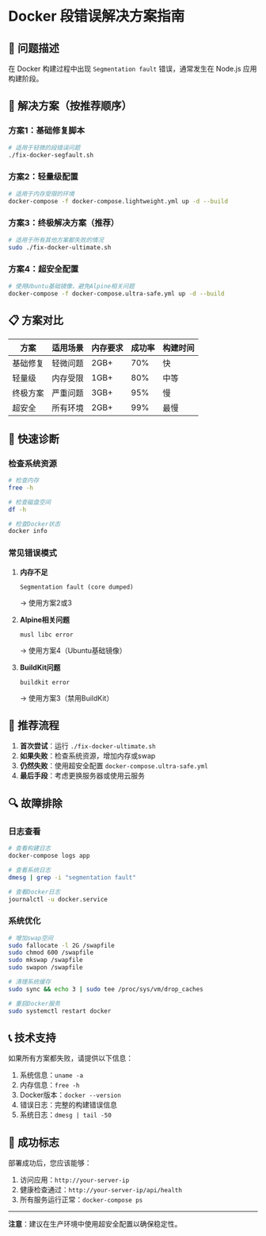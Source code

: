 # Docker 段错误解决方案指南

## 🚨 问题描述

在 Docker 构建过程中出现 `Segmentation fault` 错误，通常发生在 Node.js 应用构建阶段。

## 🔧 解决方案（按推荐顺序）

### 方案1：基础修复脚本
```bash
# 适用于轻微的段错误问题
./fix-docker-segfault.sh
```

### 方案2：轻量级配置
```bash
# 适用于内存受限的环境
docker-compose -f docker-compose.lightweight.yml up -d --build
```

### 方案3：终极解决方案（推荐）
```bash
# 适用于所有其他方案都失败的情况
sudo ./fix-docker-ultimate.sh
```

### 方案4：超安全配置
```bash
# 使用Ubuntu基础镜像，避免Alpine相关问题
docker-compose -f docker-compose.ultra-safe.yml up -d --build
```

## 📋 方案对比

| 方案 | 适用场景 | 内存要求 | 成功率 | 构建时间 |
|------|----------|----------|--------|----------|
| 基础修复 | 轻微问题 | 2GB+ | 70% | 快 |
| 轻量级 | 内存受限 | 1GB+ | 80% | 中等 |
| 终极方案 | 严重问题 | 3GB+ | 95% | 慢 |
| 超安全 | 所有环境 | 2GB+ | 99% | 最慢 |

## 🎯 快速诊断

### 检查系统资源
```bash
# 检查内存
free -h

# 检查磁盘空间
df -h

# 检查Docker状态
docker info
```

### 常见错误模式

1. **内存不足**
   ```
   Segmentation fault (core dumped)
   ```
   → 使用方案2或3

2. **Alpine相关问题**
   ```
   musl libc error
   ```
   → 使用方案4（Ubuntu基础镜像）

3. **BuildKit问题**
   ```
   buildkit error
   ```
   → 使用方案3（禁用BuildKit）

## 🚀 推荐流程

1. **首次尝试**：运行 `./fix-docker-ultimate.sh`
2. **如果失败**：检查系统资源，增加内存或swap
3. **仍然失败**：使用超安全配置 `docker-compose.ultra-safe.yml`
4. **最后手段**：考虑更换服务器或使用云服务

## 🔍 故障排除

### 日志查看
```bash
# 查看构建日志
docker-compose logs app

# 查看系统日志
dmesg | grep -i "segmentation fault"

# 查看Docker日志
journalctl -u docker.service
```

### 系统优化
```bash
# 增加swap空间
sudo fallocate -l 2G /swapfile
sudo chmod 600 /swapfile
sudo mkswap /swapfile
sudo swapon /swapfile

# 清理系统缓存
sudo sync && echo 3 | sudo tee /proc/sys/vm/drop_caches

# 重启Docker服务
sudo systemctl restart docker
```

## 📞 技术支持

如果所有方案都失败，请提供以下信息：

1. 系统信息：`uname -a`
2. 内存信息：`free -h`
3. Docker版本：`docker --version`
4. 错误日志：完整的构建错误信息
5. 系统日志：`dmesg | tail -50`

## 🎉 成功标志

部署成功后，您应该能够：

1. 访问应用：`http://your-server-ip`
2. 健康检查通过：`http://your-server-ip/api/health`
3. 所有服务运行正常：`docker-compose ps`

---

**注意**：建议在生产环境中使用超安全配置以确保稳定性。
